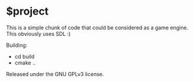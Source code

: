 $project
========

This is a simple chunk of code that could be considered as a game engine. This obviously uses SDL :)

Building:
- cd build
- cmake ..

Released under the GNU GPLv3 license.

